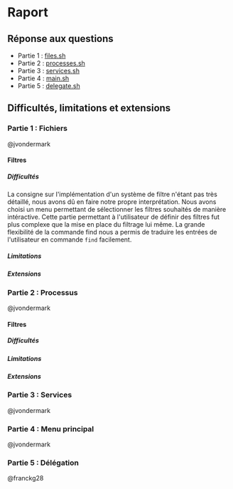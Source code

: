 # Raport

## Réponse aux questions

* Partie 1 : [files.sh](files.sh)
* Partie 2 : [processes.sh](processes.sh)
* Partie 3 : [services.sh](services.sh)
* Partie 4 : [main.sh](main.sh)
* Partie 5 : [delegate.sh](delegate.md)

## Difficultés, limitations et extensions

### Partie 1 : Fichiers

@jvondermark

#### **Filtres**

##### **Difficultés**

La consigne sur l'implémentation d'un système de filtre n'étant pas très détaillé, nous avons dû en faire notre propre interprétation.
Nous avons choisi un menu permettant de sélectionner les filtres souhaités de manière intéractive.
Cette partie permettant à l'utilisateur de définir des filtres fut plus complexe que la mise en place du filtrage lui même.
La grande flexibilité de la commande find nous a permis de traduire les entrées de l'utilisateur en commande `find` facilement.

##### **Limitations**

##### **Extensions**

### Partie 2 : Processus

@jvondermark

#### **Filtres**

##### **Difficultés**

##### **Limitations**

##### **Extensions**

### Partie 3 : Services

@jvondermark

### Partie 4 : Menu principal

@jvondermark

### Partie 5 : Délégation

@franckg28
